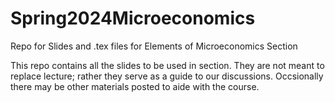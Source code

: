 # Spring2024Microeconomics
Repo for Slides and .tex files for Elements of Microeconomics Section

This repo contains all the slides to be used in section. They are not meant to replace lecture; rather they serve as a guide to our discussions. 
Occsionally there may be other materials posted to aide with the course.
